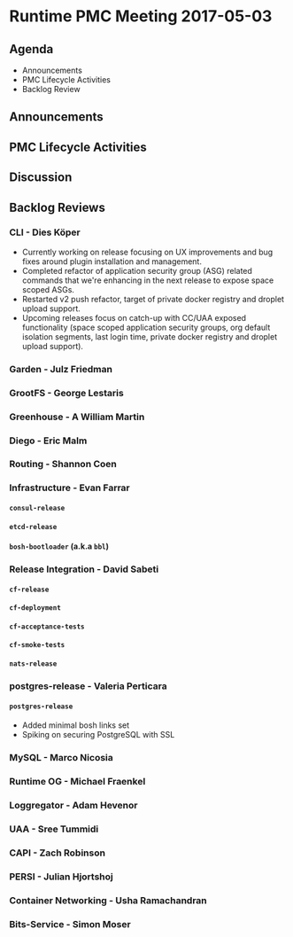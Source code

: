 # Runtime PMC Meeting 2017-05-03

## Agenda

* Announcements
* PMC Lifecycle Activities
* Backlog Review

## Announcements


## PMC Lifecycle Activities


## Discussion


## Backlog Reviews

### CLI - Dies Köper
- Currently working on release focusing on UX improvements and bug fixes around plugin installation and management.
- Completed refactor of application security group (ASG) related commands that we're enhancing in the next release to expose space scoped ASGs.
- Restarted v2 push refactor, target of private docker registry and droplet upload support.
- Upcoming releases focus on catch-up with CC/UAA exposed functionality (space scoped application security groups, org default isolation segments, last login time, private docker registry and droplet upload support).

### Garden - Julz Friedman

### GrootFS - George Lestaris


### Greenhouse - A William Martin


### Diego - Eric Malm


### Routing - Shannon Coen


### Infrastructure - Evan Farrar

#### `consul-release`


#### `etcd-release`

#### `bosh-bootloader` (a.k.a `bbl`)

### Release Integration - David Sabeti

#### `cf-release`

#### `cf-deployment`

#### `cf-acceptance-tests`

#### `cf-smoke-tests`

#### `nats-release`

### postgres-release - Valeria Perticara

#### `postgres-release`
- Added minimal bosh links set
- Spiking on securing PostgreSQL with SSL

### MySQL - Marco Nicosia

### Runtime OG - Michael Fraenkel

### Loggregator - Adam Hevenor

### UAA - Sree Tummidi

### CAPI - Zach Robinson

### PERSI - Julian Hjortshoj

### Container Networking - Usha Ramachandran

### Bits-Service - Simon Moser
